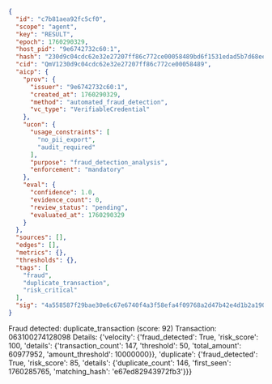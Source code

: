 ```json
{
  "id": "c7b81aea92fc5cf0",
  "scope": "agent",
  "key": "RESULT",
  "epoch": 1760290329,
  "host_pid": "9e6742732c60:1",
  "hash": "230d9c04cdc62e32e27207ff86c772ce00058489bd6f1531edad5b7d68ee25eb",
  "cid": "QmV1230d9c04cdc62e32e27207ff86c772ce00058489",
  "aicp": {
    "prov": {
      "issuer": "9e6742732c60:1",
      "created_at": 1760290329,
      "method": "automated_fraud_detection",
      "vc_type": "VerifiableCredential"
    },
    "ucon": {
      "usage_constraints": [
        "no_pii_export",
        "audit_required"
      ],
      "purpose": "fraud_detection_analysis",
      "enforcement": "mandatory"
    },
    "eval": {
      "confidence": 1.0,
      "evidence_count": 0,
      "review_status": "pending",
      "evaluated_at": 1760290329
    }
  },
  "sources": [],
  "edges": [],
  "metrics": {},
  "thresholds": {},
  "tags": [
    "fraud",
    "duplicate_transaction",
    "risk_critical"
  ],
  "sig": "4a558587f29bae30e6c67e6740f4a3f58efa4f09768a2d47b42e4d1b2a1900cd"
}
```

Fraud detected: duplicate_transaction (score: 92)
Transaction: 063100274128098
Details: {'velocity': {'fraud_detected': True, 'risk_score': 100, 'details': {'transaction_count': 147, 'threshold': 50, 'total_amount': 60977952, 'amount_threshold': 10000000}}, 'duplicate': {'fraud_detected': True, 'risk_score': 85, 'details': {'duplicate_count': 146, 'first_seen': 1760285765, 'matching_hash': 'e67ed82943972fb3'}}}
